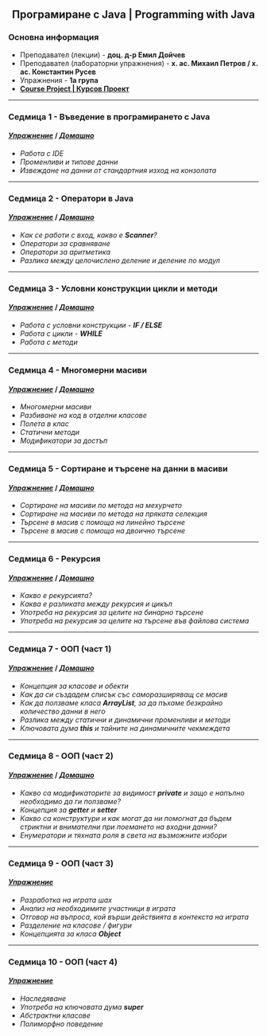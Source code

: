 <h2 align="center">Програмиране с Java | Programming with Java</h2>

### Основна информация
* Преподавател (лекции) - **доц. д-р Емил Дойчев**
* Преподавател (лабораторни упражнения) - **х. ас. Михаил Петров / х. ас. Константин Русев**
* Упражнения - **1a група**
* [**Course Project | Курсов Проект**](https://github.com/rythm-net/Cats-Programmers)

---
### Седмица 1 - Въведение в програмирането с Java
#### [_**Упражнение**_](https://github.com/rythm-net/PU-Informatics/tree/main/I%20%D0%BA%D1%83%D1%80%D1%81/III%20%D1%82%D1%80%D0%B8%D0%BC%D0%B5%D1%81%D1%82%D1%8A%D1%80/%D0%9F%D1%80%D0%BE%D0%B3%D1%80%D0%B0%D0%BC%D0%B8%D1%80%D0%B0%D0%BD%D0%B5%20%D0%BD%D0%B0%20Java/%D0%A3%D0%BF%D1%80%D0%B0%D0%B6%D0%BD%D0%B5%D0%BD%D0%B8%D1%8F/Exercise%2001) **/** [_**Домашно**_](https://github.com/rythm-net/PU-Informatics/tree/main/I%20%D0%BA%D1%83%D1%80%D1%81/III%20%D1%82%D1%80%D0%B8%D0%BC%D0%B5%D1%81%D1%82%D1%8A%D1%80/%D0%9F%D1%80%D0%BE%D0%B3%D1%80%D0%B0%D0%BC%D0%B8%D1%80%D0%B0%D0%BD%D0%B5%20%D0%BD%D0%B0%20Java/%D0%94%D0%BE%D0%BC%D0%B0%D1%88%D0%BD%D0%B8/Homework%2001)
* _Работа с IDE_
* _Променливи и типове данни_
* _Извеждане на данни от стандартния изход на конзолата_
---
### Седмица 2 - Оператори в Java
#### [_**Упражнение**_](https://github.com/rythm-net/PU-Informatics/tree/main/I%20%D0%BA%D1%83%D1%80%D1%81/III%20%D1%82%D1%80%D0%B8%D0%BC%D0%B5%D1%81%D1%82%D1%8A%D1%80/%D0%9F%D1%80%D0%BE%D0%B3%D1%80%D0%B0%D0%BC%D0%B8%D1%80%D0%B0%D0%BD%D0%B5%20%D0%BD%D0%B0%20Java/%D0%A3%D0%BF%D1%80%D0%B0%D0%B6%D0%BD%D0%B5%D0%BD%D0%B8%D1%8F/Exercise%2002) **/** [_**Домашно**_](https://github.com/rythm-net/PU-Informatics/tree/main/I%20%D0%BA%D1%83%D1%80%D1%81/III%20%D1%82%D1%80%D0%B8%D0%BC%D0%B5%D1%81%D1%82%D1%8A%D1%80/%D0%9F%D1%80%D0%BE%D0%B3%D1%80%D0%B0%D0%BC%D0%B8%D1%80%D0%B0%D0%BD%D0%B5%20%D0%BD%D0%B0%20Java/%D0%94%D0%BE%D0%BC%D0%B0%D1%88%D0%BD%D0%B8/Homework%2002)
* _Как се работи с вход, какво е **Scanner**?_
* _Оператори за сравняване_
* _Оператори за аритметика_
* _Разлика между целочислено деление и деление по модул_
---
### Седмица 3 - Условни конструкции цикли и методи
#### [_**Упражнение**_](https://github.com/rythm-net/PU-Informatics/tree/main/I%20%D0%BA%D1%83%D1%80%D1%81/III%20%D1%82%D1%80%D0%B8%D0%BC%D0%B5%D1%81%D1%82%D1%8A%D1%80/%D0%9F%D1%80%D0%BE%D0%B3%D1%80%D0%B0%D0%BC%D0%B8%D1%80%D0%B0%D0%BD%D0%B5%20%D0%BD%D0%B0%20Java/%D0%A3%D0%BF%D1%80%D0%B0%D0%B6%D0%BD%D0%B5%D0%BD%D0%B8%D1%8F/Exercise%2003) **/** [_**Домашно**_](https://github.com/rythm-net/PU-Informatics/tree/main/I%20%D0%BA%D1%83%D1%80%D1%81/III%20%D1%82%D1%80%D0%B8%D0%BC%D0%B5%D1%81%D1%82%D1%8A%D1%80/%D0%9F%D1%80%D0%BE%D0%B3%D1%80%D0%B0%D0%BC%D0%B8%D1%80%D0%B0%D0%BD%D0%B5%20%D0%BD%D0%B0%20Java/%D0%94%D0%BE%D0%BC%D0%B0%D1%88%D0%BD%D0%B8/Homework%2003)
* _Работа с условни конструкции - **IF / ELSE**_
* _Работа с цикли - **WHILE**_
* _Работа с методи_
---
### Седмица 4 - Многомерни масиви
#### [_**Упражнение**_](https://github.com/rythm-net/PU-Informatics/tree/main/I%20%D0%BA%D1%83%D1%80%D1%81/III%20%D1%82%D1%80%D0%B8%D0%BC%D0%B5%D1%81%D1%82%D1%8A%D1%80/%D0%9F%D1%80%D0%BE%D0%B3%D1%80%D0%B0%D0%BC%D0%B8%D1%80%D0%B0%D0%BD%D0%B5%20%D0%BD%D0%B0%20Java/%D0%A3%D0%BF%D1%80%D0%B0%D0%B6%D0%BD%D0%B5%D0%BD%D0%B8%D1%8F/Exercise%2004) **/** [_**Домашно**_](https://github.com/rythm-net/PU-Informatics/tree/main/I%20%D0%BA%D1%83%D1%80%D1%81/III%20%D1%82%D1%80%D0%B8%D0%BC%D0%B5%D1%81%D1%82%D1%8A%D1%80/%D0%9F%D1%80%D0%BE%D0%B3%D1%80%D0%B0%D0%BC%D0%B8%D1%80%D0%B0%D0%BD%D0%B5%20%D0%BD%D0%B0%20Java/%D0%94%D0%BE%D0%BC%D0%B0%D1%88%D0%BD%D0%B8/Homework%2004)
* _Многомерни масиви_
* _Разбиване на код в отделни класове_
* _Полета в клас_
* _Статични методи_
* _Модификатори за достъп_
---
### Седмица 5 - Сортиране и търсене на данни в масиви
#### [_**Упражнение**_](https://github.com/rythm-net/PU-Informatics/tree/main/I%20%D0%BA%D1%83%D1%80%D1%81/III%20%D1%82%D1%80%D0%B8%D0%BC%D0%B5%D1%81%D1%82%D1%8A%D1%80/%D0%9F%D1%80%D0%BE%D0%B3%D1%80%D0%B0%D0%BC%D0%B8%D1%80%D0%B0%D0%BD%D0%B5%20%D0%BD%D0%B0%20Java/%D0%A3%D0%BF%D1%80%D0%B0%D0%B6%D0%BD%D0%B5%D0%BD%D0%B8%D1%8F/Exercise%2005) **/** [_**Домашно**_](https://github.com/rythm-net/PU-Informatics/tree/main/I%20%D0%BA%D1%83%D1%80%D1%81/III%20%D1%82%D1%80%D0%B8%D0%BC%D0%B5%D1%81%D1%82%D1%8A%D1%80/%D0%9F%D1%80%D0%BE%D0%B3%D1%80%D0%B0%D0%BC%D0%B8%D1%80%D0%B0%D0%BD%D0%B5%20%D0%BD%D0%B0%20Java/%D0%94%D0%BE%D0%BC%D0%B0%D1%88%D0%BD%D0%B8/Homework%2005)
* _Сортиране на масиви по метода на мехурчето_
* _Сортиране на масиви по метода на пряката селекция_
* _Търсене в масив с помоща на линейно търсене_
* _Търсене в масив с помоща на двоично търсене_
---
### Седмица 6 - Рекурсия
#### [_**Упражнение**_](https://github.com/rythm-net/PU-Informatics/tree/main/I%20%D0%BA%D1%83%D1%80%D1%81/III%20%D1%82%D1%80%D0%B8%D0%BC%D0%B5%D1%81%D1%82%D1%8A%D1%80/%D0%9F%D1%80%D0%BE%D0%B3%D1%80%D0%B0%D0%BC%D0%B8%D1%80%D0%B0%D0%BD%D0%B5%20%D0%BD%D0%B0%20Java/%D0%A3%D0%BF%D1%80%D0%B0%D0%B6%D0%BD%D0%B5%D0%BD%D0%B8%D1%8F/Exercise%2006) **/** [_**Домашно**_](https://github.com/rythm-net/PU-Informatics/tree/main/I%20%D0%BA%D1%83%D1%80%D1%81/III%20%D1%82%D1%80%D0%B8%D0%BC%D0%B5%D1%81%D1%82%D1%8A%D1%80/%D0%9F%D1%80%D0%BE%D0%B3%D1%80%D0%B0%D0%BC%D0%B8%D1%80%D0%B0%D0%BD%D0%B5%20%D0%BD%D0%B0%20Java/%D0%94%D0%BE%D0%BC%D0%B0%D1%88%D0%BD%D0%B8/Homework%2006)
* _Какво е рекурсията?_
* _Каква е разликата между рекурсия и цикъл_
* _Употреба на рекурсия за целите на бинарно търсене_
* _Употреба на рекурсия за целите на търсене във файлова система_
---
### Седмица 7 - ООП (част 1)
#### [_**Упражнение**_](https://github.com/rythm-net/PU-Informatics/tree/main/I%20%D0%BA%D1%83%D1%80%D1%81/III%20%D1%82%D1%80%D0%B8%D0%BC%D0%B5%D1%81%D1%82%D1%8A%D1%80/%D0%9F%D1%80%D0%BE%D0%B3%D1%80%D0%B0%D0%BC%D0%B8%D1%80%D0%B0%D0%BD%D0%B5%20%D0%BD%D0%B0%20Java/%D0%A3%D0%BF%D1%80%D0%B0%D0%B6%D0%BD%D0%B5%D0%BD%D0%B8%D1%8F/Exercise%2007) **/** [_**Домашно**_](https://github.com/rythm-net/PU-Informatics/tree/main/I%20%D0%BA%D1%83%D1%80%D1%81/III%20%D1%82%D1%80%D0%B8%D0%BC%D0%B5%D1%81%D1%82%D1%8A%D1%80/%D0%9F%D1%80%D0%BE%D0%B3%D1%80%D0%B0%D0%BC%D0%B8%D1%80%D0%B0%D0%BD%D0%B5%20%D0%BD%D0%B0%20Java/%D0%94%D0%BE%D0%BC%D0%B0%D1%88%D0%BD%D0%B8/Homework%2007)
* _Концепция за класове и обекти_
* _Как да си създадем списък със саморазширяващ се масив_
* _Как да ползваме класа **ArrayList**, за да пъхаме безкрайно количество данни в него_
* _Разлика между статични и динамични променливи и методи_
* _Ключовата дума **this** и тайните на динамичните чекмеждета_
---
### Седмица 8 - ООП (част 2)
#### [_**Упражнение**_](https://github.com/rythm-net/PU-Informatics/tree/main/I%20%D0%BA%D1%83%D1%80%D1%81/III%20%D1%82%D1%80%D0%B8%D0%BC%D0%B5%D1%81%D1%82%D1%8A%D1%80/%D0%9F%D1%80%D0%BE%D0%B3%D1%80%D0%B0%D0%BC%D0%B8%D1%80%D0%B0%D0%BD%D0%B5%20%D0%BD%D0%B0%20Java/%D0%A3%D0%BF%D1%80%D0%B0%D0%B6%D0%BD%D0%B5%D0%BD%D0%B8%D1%8F/Exercise%2008) **/** [_**Домашно**_](https://github.com/rythm-net/PU-Informatics/tree/main/I%20%D0%BA%D1%83%D1%80%D1%81/III%20%D1%82%D1%80%D0%B8%D0%BC%D0%B5%D1%81%D1%82%D1%8A%D1%80/%D0%9F%D1%80%D0%BE%D0%B3%D1%80%D0%B0%D0%BC%D0%B8%D1%80%D0%B0%D0%BD%D0%B5%20%D0%BD%D0%B0%20Java/%D0%94%D0%BE%D0%BC%D0%B0%D1%88%D0%BD%D0%B8/Homework%2008)
* _Какво са модификаторите за видимост **private** и защо е напълно необходимо да ги ползваме?_
* _Концепция за **getter** и **setter**_
* _Какво са конструктури и как могат да ни помогнат да бъдем стриктни и внимателни при поемането на входни данни?_
* _Енумератори и тяхната роля в света на възможните избори_
---
### Седмица 9 - ООП (част 3)
#### [_**Упражнение**_](https://github.com/rythm-net/PU-Informatics/tree/main/I%20%D0%BA%D1%83%D1%80%D1%81/III%20%D1%82%D1%80%D0%B8%D0%BC%D0%B5%D1%81%D1%82%D1%8A%D1%80/%D0%9F%D1%80%D0%BE%D0%B3%D1%80%D0%B0%D0%BC%D0%B8%D1%80%D0%B0%D0%BD%D0%B5%20%D0%BD%D0%B0%20Java/%D0%A3%D0%BF%D1%80%D0%B0%D0%B6%D0%BD%D0%B5%D0%BD%D0%B8%D1%8F/Exercise%2009)
* _Разработка на играта шах_
* _Анализ на необходимите участници в играта_
* _Отговор на въпроса, кой върши действията в контекста на играта_
* _Разделение на класове / фигури_
* _Концепцията за класа **Object**_
---
### Седмица 10 - ООП (част 4)
#### [_**Упражнение**_](https://github.com/rythm-net/PU-Informatics/tree/main/I%20%D0%BA%D1%83%D1%80%D1%81/III%20%D1%82%D1%80%D0%B8%D0%BC%D0%B5%D1%81%D1%82%D1%8A%D1%80/%D0%9F%D1%80%D0%BE%D0%B3%D1%80%D0%B0%D0%BC%D0%B8%D1%80%D0%B0%D0%BD%D0%B5%20%D0%BD%D0%B0%20Java/%D0%A3%D0%BF%D1%80%D0%B0%D0%B6%D0%BD%D0%B5%D0%BD%D0%B8%D1%8F/Exercise%2010)
* _Наследяване_
* _Употреба на ключовата дума **super**_
* _Абстрактни класове_
* _Полиморфно поведение_
